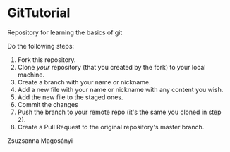 # GitTutorial
Repository for learning the basics of git

Do the following steps:

1. Fork this repository.
2. Clone *your* repository (that you created by the fork) to your local machine.
3. Create a branch with your name or nickname.
4. Add a new file with your name or nickname with any content you wish.
5. Add the new file to the staged ones.
6. Commit the changes
7. Push the branch to your remote repo (it's the same you cloned in step 2).
8. Create a Pull Request to the original repository's master branch.

Zsuzsanna Magosányi